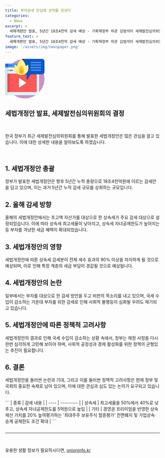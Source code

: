 ```yaml
---
title: 부자감세 민심에 상처를 덧낸다
categories:
  - News
excerpt: >
  세제개편안 발표, 5년간 18조4천억 감세 예상 - 기획재정부 차관 김범석이 세제발전심의위원회에서 발언, 총량 81조원에 이르는 5년간 세제개편안 발표. 올해 감세안 중 초고액 자산가를 대상으로 한 상속세가 핵심. 최고세율 50%→40%, 자녀공제한도 상향, 경영권 프리미엄 반영 평가 폐지 등 수혜자는 6.3%인 높은 수익자. 이에 대한 논란이 일고 있으며, 국세수입 감소와 예산안 삭감 등의 여파 우려되고 있음.
feature_text: >
  세제개편안 발표, 5년간 18조4천억 감세 예상 - 기획재정부 차관 김범석이 세제발전심의위원회에서 발언, 총량 81조원에 이르는 5년간 세제개편안 발표. 올해 감세안 중 초고액 자산가를 대상으로 한 상속세가 핵심. 최고세율 50%→40%, 자녀공제한도 상향, 경영권 프리미엄 반영 평가 폐지 등 수혜자는 6.3%인 높은 수익자. 이에 대한 논란이 일고 있으며, 국세수입 감소와 예산안 삭감 등의 여파 우려되고 있음.
image: '/assets/img/newspaper.png'
---
```


<p><img src="/assets/img/news.png" alt="rentncar 속보" /></p>

<h2>세법개정안 발표, 세제발전심의위원회의 결정</h2>

<p data-ke-size="size16">&nbsp; </p>

<p>한국 정부가 최근 세제발전심의위원회를 통해 발표한 세법개정안은 많은 관심을 끌고 있습니다. 이에 대한 상세한 내용을 알아보도록 하겠습니다.</p>

<p data-ke-size="size16">&nbsp; </p>

<h2 data-ke-size="size26">1. 세법개정안 총괄</h2>

<p data-ke-size="size16">정부가 발표한 세법개정안은 향후 5년간 누적 총량으로 18조4천억원에 이르는 감세안을 담고 있으며, 이는 과거 5년간 누적 감세 규모를 상회하는 규모입니다.</p>

<h2 data-ke-size="size26">2. 올해 감세 방향</h2>

<p data-ke-size="size16">올해의 세법개정안에서는 초고액 자산가를 대상으로 한 상속세가 주요 감세 대상으로 설정되었습니다. 이에 따라 상속세 최고세율이 낮아지고, 상속세 자녀공제한도가 높아지는 등 부자를 겨냥한 세금 혜택이 확대되었습니다.</p>

<h2 data-ke-size="size26">3. 세법개정안의 영향</h2>

<p data-ke-size="size16">세법개정안에 따른 상속세 감세분이 전체 세수 효과의 90% 이상을 차지하게 될 것으로 예상되며, 이로 인해 특정 계층의 세금 부담이 경감될 것으로 예상됩니다.</p>

<h2 data-ke-size="size26">4. 세법개정안의 논란</h2>

<p data-ke-size="size16">일부에서는 부자를 대상으로 한 감세 방안을 두고 비판의 목소리를 내고 있으며, 국세 수입이 감소하는 가운데 부자를 위한 감세로 인해 사회적 불평등이 심화될 우려도 제기되고 있습니다.</p>

<h2 data-ke-size="size26">5. 세법개정안에 따른 정책적 고려사항</h2>

<p data-ke-size="size16">세법개정안의 결과로 인해 국세 수입이 감소하는 상황 속에서, 정부는 재정 사정을 다시 한번 심각하게 고민해 보아야 하며, 사회적 공정성과 경제 활성화를 위한 정책의 균형있는 추진이 필요합니다.</p>

<h2 data-ke-size="size26">6. 결론</h2>

<p data-ke-size="size16">세법개정안을 둘러싼 논란과 기대, 그리고 이를 둘러싼 정책적 고려사항은 현재 정부 및 국회의 중요한 숙제로 남아 있으며, 이에 대한 관심과 심도 있는 논의가 요구되고 있습니다.</p>

<table>
```
| 종류 | 감세 내용 |
| ---- | --------- |
| 상속세 | 최고세율을 50%에서 40%로 낮추고, 상속세 자녀공제한도를 5억원으로 높임 |
| 기타 | 경영권 프리미엄을 반영한 상속재산 가치를 20% 높여평가하는 '최대주주 보유주식 할증평가' 전면폐지 및 가업상속·승계 공제한도 조건 확대 |
```
</table>

<hr>

<p data-ke-size="size16">&nbsp;</p>
유용한 생활 정보가 필요하시다면, <a href="https://onioninfo.kr" rel="dofollow">onioninfo.kr</a>


